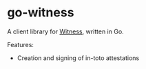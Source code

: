 # go-witness
A client library for [Witness](https://github.com/in-toto/witness), written in Go.

Features:
- Creation and signing of in-toto attestations
